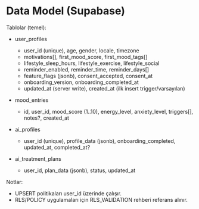 # Data Model (Supabase)

Tablolar (temel):
- user_profiles
  - user_id (unique), age, gender, locale, timezone
  - motivations[], first_mood_score, first_mood_tags[]
  - lifestyle_sleep_hours, lifestyle_exercise, lifestyle_social
  - reminder_enabled, reminder_time, reminder_days[]
  - feature_flags (jsonb), consent_accepted, consent_at
  - onboarding_version, onboarding_completed_at
  - updated_at (server write), created_at (ilk insert trigger/varsayılan)

- mood_entries
  - id, user_id, mood_score (1..10), energy_level, anxiety_level, triggers[], notes?, created_at

- ai_profiles
  - user_id (unique), profile_data (jsonb), onboarding_completed, updated_at, completed_at?

- ai_treatment_plans
  - user_id, plan_data (jsonb), status, updated_at

Notlar:
- UPSERT politikaları user_id üzerinde çalışır.
- RLS/POLICY uygulamaları için RLS_VALIDATION rehberi referans alınır.
